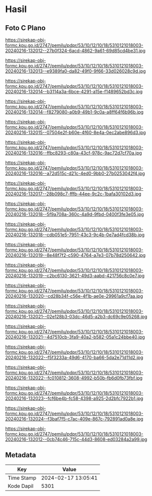 # Hasil

## Foto C Plano

https://sirekap-obj-formc.kpu.go.id/2747/pemilu/pdpr/53/10/12/10/18/5310121018003-20240216-132012--27b0f324-6acd-4862-9a61-69d85cd4be31.jpg

https://sirekap-obj-formc.kpu.go.id/2747/pemilu/pdpr/53/10/12/10/18/5310121018003-20240216-132013--e9389fa0-da82-49f0-9f66-33d026028c9d.jpg

https://sirekap-obj-formc.kpu.go.id/2747/pemilu/pdpr/53/10/12/10/18/5310121018003-20240216-132014--b3114a3a-6bce-4291-a15e-f1489652bd3c.jpg

https://sirekap-obj-formc.kpu.go.id/2747/pemilu/pdpr/53/10/12/10/18/5310121018003-20240216-132014--f8279080-a0b9-49b1-9c0a-a8ff64f6b96b.jpg

https://sirekap-obj-formc.kpu.go.id/2747/pemilu/pdpr/53/10/12/10/18/5310121018003-20240216-132015--07504e2f-b60e-4f60-8e4a-0ec2abe896d3.jpg

https://sirekap-obj-formc.kpu.go.id/2747/pemilu/pdpr/53/10/12/10/18/5310121018003-20240216-132016--ffbc8293-c80a-43cf-978c-9ac72d7cf70a.jpg

https://sirekap-obj-formc.kpu.go.id/2747/pemilu/pdpr/53/10/12/10/18/5310121018003-20240216-132016--a72d515c-d21c-4ed0-9bb0-27b0253042f4.jpg

https://sirekap-obj-formc.kpu.go.id/2747/pemilu/pdpr/53/10/12/10/18/5310121018003-20240216-132017--28b098c7-fffb-44ee-9c2c-1bafa30102d3.jpg

https://sirekap-obj-formc.kpu.go.id/2747/pemilu/pdpr/53/10/12/10/18/5310121018003-20240216-132018--5f9a708a-360c-4a9d-9fbd-0400f3fe3e05.jpg

https://sirekap-obj-formc.kpu.go.id/2747/pemilu/pdpr/53/10/12/10/18/5310121018003-20240216-132018--cdb051e5-7951-43c3-9c4b-0e7ad4fcd38b.jpg

https://sirekap-obj-formc.kpu.go.id/2747/pemilu/pdpr/53/10/12/10/18/5310121018003-20240216-132019--8e48f7f2-c590-4764-a7e3-07b78d250642.jpg

https://sirekap-obj-formc.kpu.go.id/2747/pemilu/pdpr/53/10/12/10/18/5310121018003-20240216-132019--c2bc6130-3621-49d3-aabd-421756c8c0e7.jpg

https://sirekap-obj-formc.kpu.go.id/2747/pemilu/pdpr/53/10/12/10/18/5310121018003-20240216-132020--cd28b34f-c56e-4f1b-ae0e-29961a9cf7aa.jpg

https://sirekap-obj-formc.kpu.go.id/2747/pemilu/pdpr/53/10/12/10/18/5310121018003-20240216-132021--02e128b3-03dc-46d5-a2b3-dc69c9e05268.jpg

https://sirekap-obj-formc.kpu.go.id/2747/pemilu/pdpr/53/10/12/10/18/5310121018003-20240216-132021--4d7510cb-3fa9-40a2-b582-05a1c24bbe40.jpg

https://sirekap-obj-formc.kpu.go.id/2747/pemilu/pdpr/53/10/12/10/18/5310121018003-20240216-132022--f5f3233a-49d6-4170-ba66-5da2e71d11d2.jpg

https://sirekap-obj-formc.kpu.go.id/2747/pemilu/pdpr/53/10/12/10/18/5310121018003-20240216-132022--fc010812-3608-4992-b50b-fb6d0fb73fbf.jpg

https://sirekap-obj-formc.kpu.go.id/2747/pemilu/pdpr/53/10/12/10/18/5310121018003-20240216-132023--fcf6be4b-fc58-4398-a925-2d2bfc7922b1.jpg

https://sirekap-obj-formc.kpu.go.id/2747/pemilu/pdpr/53/10/12/10/18/5310121018003-20240216-132024--f3baf7f5-c7ac-409e-867c-792891ad0a8e.jpg

https://sirekap-obj-formc.kpu.go.id/2747/pemilu/pdpr/53/10/12/10/18/5310121018003-20240216-132012--0cb74c46-715c-44d3-8608-ed03284a2a99.jpg


## Metadata

| Key        | Value               |
| ---------- | ------------------- |
| Time Stamp | 2024-02-17 13:05:41 |
| Kode Dapil | 5301                |



